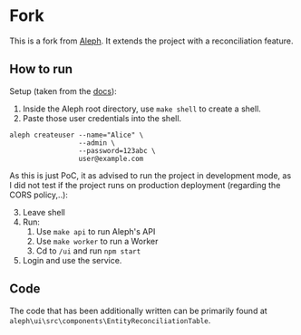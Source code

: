 # Fork
This is a fork from [Aleph](https://github.com/alephdata/aleph). It extends the project with a reconciliation feature.

## How to run

Setup (taken from the [docs](https://docs.alephdata.org/developers/installation)):

1. Inside the Aleph root directory, use `make shell` to create a shell.
2. Paste those user credentials into the shell.
```
aleph createuser --name="Alice" \
                 --admin \
                 --password=123abc \
                 user@example.com
```
As this is just PoC, it as advised to run the project in development mode, as I did not test if the project runs on production deployment (regarding the CORS policy,..):

3. Leave shell 
4. Run:
	1. Use `make api` to run Aleph's API
	2. Use `make worker` to run a Worker
	3. Cd to `/ui` and run `npm start`
5. Login and use the service.

## Code
The code that has been additionally written can be primarily found at `aleph\ui\src\components\EntityReconciliationTable`.
